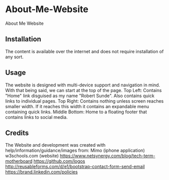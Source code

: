 # About-Me-Website

About Me Website

## Installation
The content is available over the internet and does not require installation of any sort.

## Usage
The website is designed with multi-device support and navigation in mind. With that being said, we can start at the top of the page. 
Top Left: Contains "Home" link disguised as my name "Robert Sunde". Also contains quick links to individual pages.
Top Right: Contains nothing unless screen reaches smaller width. If it reaches this width it contains an expandable menu containing quick links.
Middle Bottom: Home to a floating footer that contains links to social media.

## Credits
The Website and development was created with help/information/guidance/images from:
Mimo (iphone application)
w3schools.com (website)
https://www.netsynergy.com/blog/tech-term-motherboard
https://github.com/logos
http://reusableforms.com/d/e1/bootstrap-contact-form-send-email
https://brand.linkedin.com/policies


